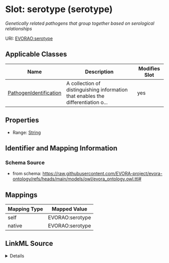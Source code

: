 

# Slot: serotype (serotype)


_Genetically related pathogens that group together based on serological relationships_





URI: [EVORAO:serotype](https://raw.githubusercontent.com/EVORA-project/evora-ontology/refs/heads/main/models/owl/evora_ontology.owl.ttl#serotype)



<!-- no inheritance hierarchy -->





## Applicable Classes

| Name | Description | Modifies Slot |
| --- | --- | --- |
| [PathogenIdentification](PathogenIdentification.md) | A collection of distinguishing information that enables the differentiation o... |  yes  |







## Properties

* Range: [String](String.md)





## Identifier and Mapping Information







### Schema Source


* from schema: https://raw.githubusercontent.com/EVORA-project/evora-ontology/refs/heads/main/models/owl/evora_ontology.owl.ttl#




## Mappings

| Mapping Type | Mapped Value |
| ---  | ---  |
| self | EVORAO:serotype |
| native | EVORAO:serotype |




## LinkML Source

<details>
```yaml
name: serotype
description: Genetically related pathogens that group together based on serological
  relationships
title: serotype
from_schema: https://raw.githubusercontent.com/EVORA-project/evora-ontology/refs/heads/main/models/owl/evora_ontology.owl.ttl#
rank: 1000
alias: serotype
domain_of:
- PathogenIdentification
range: string
required: false
multivalued: false

```
</details>